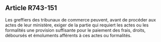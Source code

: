 Article R743-151
----
Les greffiers des tribunaux de commerce peuvent, avant de procéder aux actes de
leur ministère, exiger de la partie qui requiert les actes ou les formalités une
provision suffisante pour le paiement des frais, droits, déboursés et émoluments
afférents à ces actes ou formalités.
